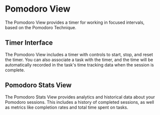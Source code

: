 # Pomodoro View

The Pomodoro View provides a timer for working in focused intervals, based on the Pomodoro Technique.

## Timer Interface

The Pomodoro View includes a timer with controls to start, stop, and reset the timer. You can also associate a task with the timer, and the time will be automatically recorded in the task's time tracking data when the session is complete.

## Pomodoro Stats View

The Pomodoro Stats View provides analytics and historical data about your Pomodoro sessions. This includes a history of completed sessions, as well as metrics like completion rates and total time spent on tasks.